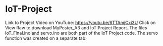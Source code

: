 # IoT-Project
Link to Project Video on YouTube: https://youtu.be/6TTAmjCxi3U
Click on View Raw to download MyPoster_A3 and IoT Project Report.
The files IoT_Final.ino and servo.ino are both part of the IoT Project code. The servo function was created on a separate tab.
